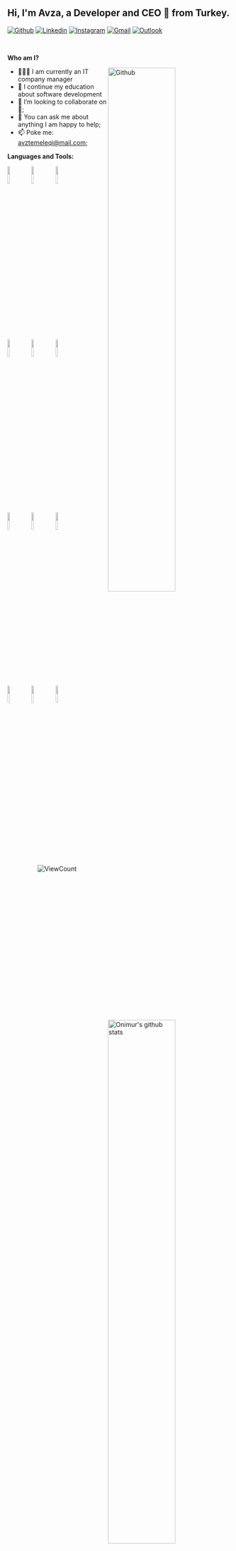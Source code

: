 
<!-- Your title -->
## Hi, I'm Avza, a Developer and CEO 🚀 from Turkey.

<!-- Your badges
You can use the website to generate badges: https://shields.io/
-->

[![Github](https://img.shields.io/badge/-Github-000?style=flat&logo=Github&logoColor=white)](https://github.com/avztemeleqi)
[![Linkedin](https://img.shields.io/badge/-LinkedIn-blue?style=flat&logo=Linkedin&logoColor=white)]()
[![Instagram](https://img.shields.io/badge/-Instagram-c13584?style=flat&labelColor=c13584&logo=instagram&logoColor=white)](https://www.instagram.com/avztemeleqi/)
[![Gmail](https://img.shields.io/badge/-Gmail-c14438?style=flat&logo=Gmail&logoColor=white)](mailto:avztemeleqi@gmail.com)
[![Outlook](https://img.shields.io/badge/-Outlook-0078D4?style=flat&logo=Microsoft-Outlook&logoColor=white)](mailto:avztemeleqi@hotmail.com)

&nbsp;

<!-- Talking about you -->
**Who am I?**

<!-- Any image aligned to the right. Beware the width -->
<img width="55%" align="right" alt="Github" src="https://raw.githubusercontent.com/onimur/.github/master/.resources/git-header.svg" />

- 👨🏽‍💻 I am currently an IT company manager
- 🌱 I continue my education about software development
- 👯 I’m looking to collaborate on 🤝;
- 💬 You can ask me about anything I am happy to help;
- 📫 Poke me: avztemeleqi@mail.com;

**Languages and Tools:** 

<!-- Your github readme stats
You can use this api: https://github.com/anuraghazra/github-readme-stats
-->
<p>
  <a href="https://github.com/onimur/handle-path-oz">
    <img width="55%" align="right" alt="Onimur's github stats" src="https://github-readme-stats.vercel.app/api?username=onimur&show_icons=true&hide_border=true" />
  </a>

  <!-- Your languages and tools. Be careful with the alignment. 
  You can use this sites to get logos: https://www.vectorlogo.zone or https://simpleicons.org/
  -->
  <code><img width="10%" src="https://www.vectorlogo.zone/logos/java/java-ar21.svg"></code>
  <code><img width="10%" src="https://www.vectorlogo.zone/logos/php/php-ar21.svg"></code>
  <code><img width="10%" src="https://www.vectorlogo.zone/logos/android/android-ar21.svg"></code>
  <br />
  <code><img width="10%" src="https://www.vectorlogo.zone/logos/getbootstrap/getbootstrap-ar21.svg"></code>
  <code><img width="10%" src="https://www.vectorlogo.zone/logos/w3_html5/w3_html5-ar21.svg"></code>
  <code><img width="10%" src="https://www.vectorlogo.zone/logos/laravel/laravel-ar21.svg"></code>
  <br />
  <code><img width="10%" src="https://www.vectorlogo.zone/logos/mysql/mysql-ar21.svg"></code>
  <code><img width="10%" src="https://www.vectorlogo.zone/logos/sqlite/sqlite-ar21.svg"></code>
  <code><img width="10%" src="https://www.vectorlogo.zone/logos/firebase/firebase-ar21.svg"></code>
  <br />
  <code><img width="10%" src="https://www.vectorlogo.zone/logos/dotnet/dotnet-ar21.svg"></code>
  <code><img width="10%" src="https://www.vectorlogo.zone/logos/visualstudio_code/visualstudio_code-ar21.svg"></code>
  <code><img width="10%" src="https://www.vectorlogo.zone/logos/javascript/javascript-ar21.svg"></code>
</p>

<!-- Your hits or visitors
site: http://hits.dwyl.com or https://visitor-badge.glitch.me
Both apis are in trouble due to the number of requests, if you know any other to register visitors, great
-->
<p align="center">
  <img alt="ViewCount" src="https://views.whatilearened.today/views/github/Avztemeleqi/Avztemeleqi.svg" />
</p>


<!-- This readme was created by Murillo Comino - https://github.com/onimur -->
